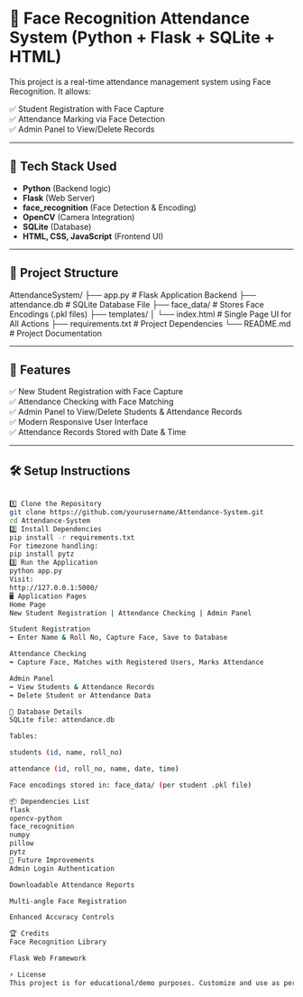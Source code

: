 # 🎯 Face Recognition Attendance System (Python + Flask + SQLite + HTML)

This project is a real-time attendance management system using Face Recognition. It allows:

✅ Student Registration with Face Capture  
✅ Attendance Marking via Face Detection  
✅ Admin Panel to View/Delete Records  

---

## 🚀 Tech Stack Used

- **Python** (Backend logic)  
- **Flask** (Web Server)  
- **face_recognition** (Face Detection & Encoding)  
- **OpenCV** (Camera Integration)  
- **SQLite** (Database)  
- **HTML, CSS, JavaScript** (Frontend UI)  

---

## 📁 Project Structure

AttendanceSystem/
├── app.py # Flask Application Backend
├── attendance.db # SQLite Database File
├── face_data/ # Stores Face Encodings (.pkl files)
├── templates/
│ └── index.html # Single Page UI for All Actions
├── requirements.txt # Project Dependencies
└── README.md # Project Documentation



---

## 🎨 Features

✅ New Student Registration with Face Capture  
✅ Attendance Checking with Face Matching  
✅ Admin Panel to View/Delete Students & Attendance Records  
✅ Modern Responsive User Interface  
✅ Attendance Records Stored with Date & Time  

---

## 🛠️ Setup Instructions
```bash

1️⃣ Clone the Repository
git clone https://github.com/yourusername/Attendance-System.git
cd Attendance-System
2️⃣ Install Dependencies
pip install -r requirements.txt
For timezone handling:
pip install pytz
3️⃣ Run the Application
python app.py
Visit:
http://127.0.0.1:5000/
🖥️ Application Pages
Home Page
New Student Registration | Attendance Checking | Admin Panel

Student Registration
➡ Enter Name & Roll No, Capture Face, Save to Database

Attendance Checking
➡ Capture Face, Matches with Registered Users, Marks Attendance

Admin Panel
➡ View Students & Attendance Records
➡ Delete Student or Attendance Data

💾 Database Details
SQLite file: attendance.db

Tables:

students (id, name, roll_no)

attendance (id, roll_no, name, date, time)

Face encodings stored in: face_data/ (per student .pkl file)

📦 Dependencies List
flask
opencv-python
face_recognition
numpy
pillow
pytz
📢 Future Improvements
Admin Login Authentication

Downloadable Attendance Reports

Multi-angle Face Registration

Enhanced Accuracy Controls

🏆 Credits
Face Recognition Library 

Flask Web Framework

⚡ License
This project is for educational/demo purposes. Customize and use as per your needs.
